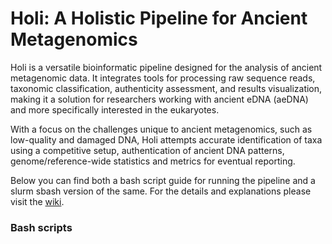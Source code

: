 # Holi: A Holistic Pipeline for Ancient Metagenomics

Holi is a versatile bioinformatic pipeline designed for the analysis of ancient metagenomic data. It integrates tools for processing raw sequence reads, taxonomic classification, authenticity assessment, and results visualization, making it a solution for researchers working with ancient eDNA (aeDNA) and more specifically interested in the eukaryotes.

With a focus on the challenges unique to ancient metagenomics, such as low-quality and damaged DNA, Holi attempts accurate identification of taxa using a competitive setup, authentication of ancient DNA patterns, genome/reference-wide statistics and metrics for eventual reporting.


Below you can find both a bash script guide for running the pipeline and a slurm sbash version of the same. For the details and explanations please visit the [wiki](https://github.com/miwipe/Holi/wiki/Wiki-Introduction-for-Holi).
### Bash scripts
